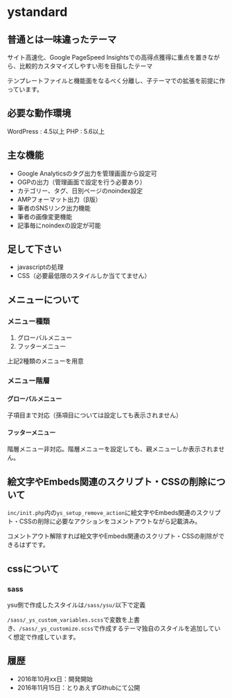 # ystandard

## 普通とは一味違ったテーマ

サイト高速化、Google PageSpeed Insightsでの高得点獲得に重点を置きながら、比較的カスタマイズしやすい形を目指したテーマ

テンプレートファイルと機能面をなるべく分離し、子テーマでの拡張を前提に作っています。


## 必要な動作環境

WordPress	:	4.5以上
PHP	:	5.6以上


## 主な機能

- Google Analyticsのタグ出力を管理画面から設定可
- OGPの出力（管理画面で設定を行う必要あり）
- カテゴリー、タグ、日別ページのnoindex設定
- AMPフォーマット出力（β版）
- 筆者のSNSリンク出力機能
- 筆者の画像変更機能
- 記事毎にnoindexの設定が可能

## 足して下さい

- javascriptの処理
- CSS（必要最低限のスタイルしか当ててません）

## メニューについて

### メニュー種類

1. グローバルメニュー
2. フッターメニュー

上記2種類のメニューを用意

### メニュー階層

#### グローバルメニュー

子項目まで対応（孫項目については設定しても表示されません）

#### フッターメニュー

階層メニュー非対応。階層メニューを設定しても、親メニューしか表示されません。


## 絵文字やEmbeds関連のスクリプト・CSSの削除について

`inc/init.php`内の`ys_setup_remove_action`に絵文字やEmbeds関連のスクリプト・CSSの削除に必要なアクションをコメントアウトながら記載済み。

コメントアウト解除すれば絵文字やEmbeds関連のスクリプト・CSSの削除ができるはずです。


## cssについて

### sass

ysu側で作成したスタイルは`/sass/ysu/`以下で定義

`/sass/_ys_custom_variables.scss`で変数を上書き、`/sass/_ys_customize.scss`で作成するテーマ独自のスタイルを追加していく想定で作成しています。


## 履歴

- 2016年10月xx日：開発開始
- 2016年11月15日：とりあえずGithubにて公開
